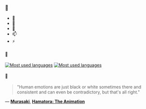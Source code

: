 ### 👋

- 🔭
- 🌱
- 💬
- 📫
- ⚡

#### 🧏

[![Most used languages](https://github-readme-stats-aynah.vercel.app/api/top-langs/?username=aynh&theme=solarized-dark&langs_count=6&layout=compact&hide_title=true)](https://github.com/anuraghazra/github-readme-stats#gh-dark-mode-only)
[![Most used languages](https://github-readme-stats-aynah.vercel.app/api/top-langs/?username=aynh&theme=solarized-light&langs_count=6&layout=compact&hide_title=true)](https://github.com/anuraghazra/github-readme-stats#gh-light-mode-only)

#### 💬

> "Human emotions are just black or white sometimes there and consistent and can even be contradictory, but that's all right."

&mdash; [**Murasaki**](https://myanimelist.net/character.php?q=Murasaki&cat=character), [**Hamatora: The Animation**](https://myanimelist.net/search/all?q=Hamatora%3A%20The%20Animation&cat=all)
